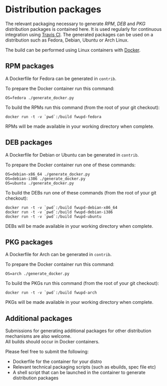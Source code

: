 Distribution packages
=====================
The relevant packaging necessary to generate *RPM*, *DEB* and *PKG* distribution packages is contained here.
It is used regularly for continuous integration using [Travis CI](http://travis-ci.org). The generated packages can be used on a distribution such as Fedora, Debian, Ubuntu or Arch Linux.

The build can be performed using Linux containers with [Docker](www.docker.com).

## RPM packages
A Dockerfile for Fedora can be generated in `contrib`.

To prepare the Docker container run this command:

```
OS=fedora ./generate_docker.py
```

To build the RPMs run this command (from the root of your git checkout):

```
docker run -t -v `pwd`:/build fwupd-fedora
```

RPMs will be made available in your working directory when complete.

## DEB packages
A Dockerfile for Debian or Ubuntu can be generated in `contrib`.

To prepare the Docker container run one of these commands:

```
OS=debian-x86_64 ./generate_docker.py
OS=debian-i386 ./generate_docker.py
OS=ubuntu ./generate_docker.py
```


To build the DEBs run one of these commands (from the root of your git checkout):

```
docker run -t -v `pwd`:/build fwupd-debian-x86_64
docker run -t -v `pwd`:/build fwupd-debian-i386
docker run -t -v `pwd`:/build fwupd-ubuntu
```

DEBs will be made available in your working directory when complete.

## PKG packages
A Dockerfile for Arch can be generated in `contrib`.

To prepare the Docker container run this command:

```
OS=arch ./generate_docker.py
```

To build the PKGs run this command (from the root of your git checkout):

```
docker run -t -v `pwd`:/build fwupd-arch
```

PKGs will be made available in your working directory when complete.

## Additional packages
Submissions for generating additional packages for other distribution mechanisms are also welcome.  
All builds should occur in Docker containers.

Please feel free to submit the following:
* Dockerfile for the container for your distro
* Relevant technical packaging scripts (such as ebuilds, spec file etc)
* A shell script that can be launched in the container to generate distribution packages
